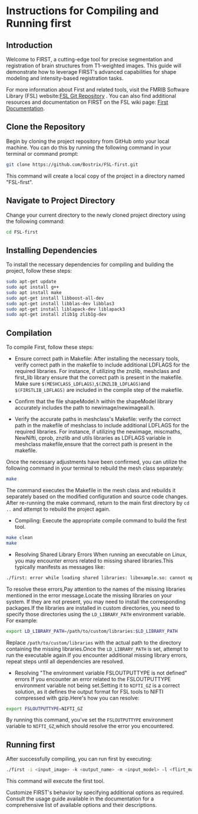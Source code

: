 # Instructions for Compiling and Running first
## Introduction

Welcome to FIRST, a cutting-edge tool for precise segmentation and registration of brain structures from T1-weighted images. This guide will demonstrate how to leverage FIRST's advanced capabilities for shape modeling and intensity-based registration tasks.


For more information about First and related tools, visit the FMRIB Software Library (FSL) website:[FSL Git Repository](https://git.fmrib.ox.ac.uk/fsl) . You can also find additional resources and documentation on FIRST on the FSL wiki page: [First Documentation](https://fsl.fmrib.ox.ac.uk/fsl/fslwiki/FIRST).
## Clone the Repository

Begin by cloning the project repository from GitHub onto your local machine. You can do this by running the following command in your terminal or command prompt:

```bash
git clone https://github.com/Bostrix/FSL-first.git
```
This command will create a local copy of the project in a directory named "FSL-first".

## Navigate to Project Directory
Change your current directory to the newly cloned project directory using the following command:
```bash
cd FSL-first
```
## Installing Dependencies
To install the necessary dependencies for compiling and building the project, follow these steps:
```bash
sudo apt-get update
sudo apt install g++
sudo apt install make
sudo apt-get install libboost-all-dev
sudo apt-get install libblas-dev libblas3
sudo apt-get install liblapack-dev liblapack3
sudo apt-get install zlib1g zlib1g-dev
```

## Compilation
To compile First, follow these steps:

- Ensure correct path in Makefile:
After installing the necessary tools, verify correct path in the makefile to include additional LDFLAGS for the required libraries. For instance, if utilizing the znzlib, meshclass and first_lib library ensure that the correct path is present in the makefile.
Make sure `$(MESHCLASS_LDFLAGS)`,`$(ZNZLIB_LDFLAGS)`and `$(FIRSTLIB_LDFLAGS)` are included in the compile step of the makefile.

- Confirm that the file shapeModel.h within the shapeModel library accurately includes the path to newimage/newimageall.h.

- Verify the accurate paths in meshclass's Makefile:
verify the correct path in the makefile of meshclass to include additional LDFLAGS for the required libraries. For instance, if utilizing the newimage, miscmaths, NewNifti, cprob, znzlib and utils libraries as LDFLAGS variable in meshclass makefile,ensure that the correct path is present in the makefile.

Once the necessary adjustments have been confirmed, you can utilize the following command in your terminal to rebuild the mesh class separately:
```bash
make
```
The command executes the Makefile in the mesh class and rebuilds it separately based on the modified configuration and source code changes. After re-running the make command, return to the main first directory by `cd ..` and attempt to rebuild the project again.

- Compiling: 
Execute the appropriate compile command to build the first tool.
```bash
make clean
make
```
- Resolving Shared Library Errors
When running an executable on Linux, you may encounter errors related to missing shared libraries.This typically manifests as messages like:
```bash
./first: error while loading shared libraries: libexample.so: cannot open shared object file:No such file or directory
```
To resolve these errors,Pay attention to the names of the missing libraries mentioned in the error message.Locate the missing libraries on your system. If they are not present, you may need to install the corresponding packages.If the libraries are installed in custom directories, you need to specify those directories using the `LD_LIBRARY_PATH` environment variable. For example:
```bash
export LD_LIBRARY_PATH=/path/to/custom/libraries:$LD_LIBRARY_PATH
```
Replace `/path/to/custom/libraries` with the actual path to the directory containing the missing libraries.Once the `LD_LIBRARY_PATH` is set, attempt to run the executable again.If you encounter additional missing library errors, repeat steps until all dependencies are resolved.

- Resolving "The environment variable FSLOUTPUTTYPE is not defined" errors
If you encounter an error related to the FSLOUTPUTTYPE environment variable not being set.Setting it to `NIFTI_GZ` is a correct solution, as it defines the output format for FSL tools to NIFTI compressed with gzip.Here's how you can resolve:
```bash
export FSLOUTPUTTYPE=NIFTI_GZ
```
By running this command, you've set the `FSLOUTPUTTYPE` environment variable to `NIFTI_GZ`,which should resolve the error you encountered.

## Running first

After successfully compiling, you can run first by executing:
```bash
./first -i <input_image> -k <output_name> -m <input_model> -l <flirt_matrix>
```
This command will execute the first tool.


Customize FIRST's behavior by specifying additional options as required. Consult the usage guide available in the documentation for a comprehensive list of available options and their descriptions.
